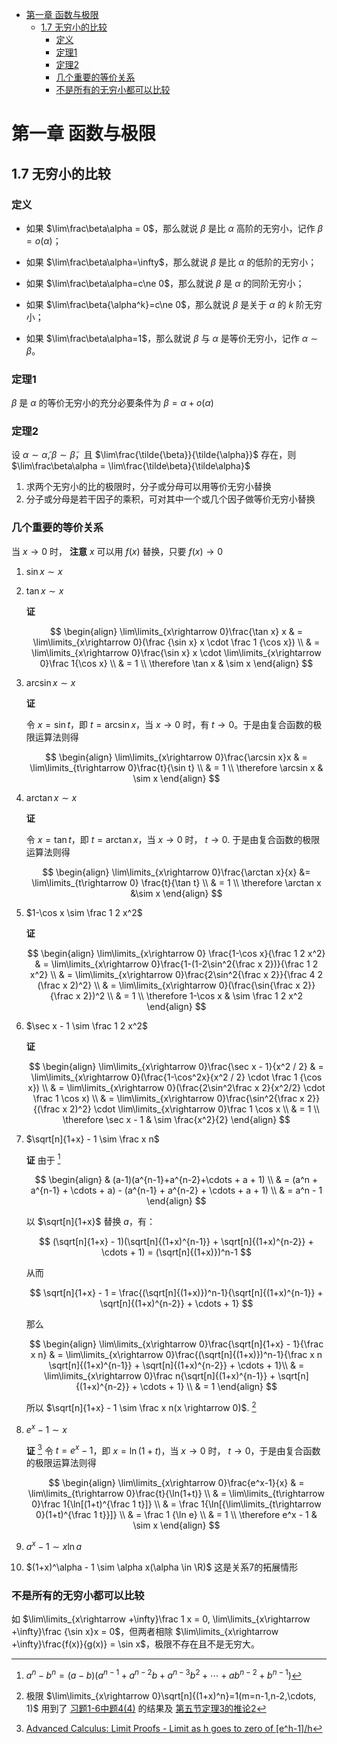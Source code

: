- [第一章 函数与极限](#第一章-函数与极限)
	- [1.7 无穷小的比较](#17-无穷小的比较)
		- [定义](#定义)
		- [定理1](#定理1)
		- [定理2](#定理2)
		- [几个重要的等价关系](#几个重要的等价关系)
		- [不是所有的无穷小都可以比较](#不是所有的无穷小都可以比较)


# 第一章 函数与极限

## 1.7 无穷小的比较

### 定义

* 如果 $\lim\frac\beta\alpha = 0$，那么就说 $\beta$ 是比 $\alpha$ 高阶的无穷小，记作 $\beta = o(\alpha)$；

* 如果 $\lim\frac\beta\alpha=\infty$，那么就说 $\beta$ 是比 $\alpha$ 的低阶的无穷小；

* 如果 $\lim\frac\beta\alpha=c\ne 0$，那么就说 $\beta$ 是 $\alpha$ 的同阶无穷小；

* 如果 $\lim\frac\beta{\alpha^k}=c\ne 0$，那么就说 $\beta$ 是关于 $\alpha$ 的 $k$ 阶无穷小；

* 如果 $\lim\frac\beta\alpha=1$，那么就说 $\beta$ 与 $\alpha$ 是等价无穷小，记作 $\alpha \sim \beta$。

### 定理1 

$\beta$ 是 $\alpha$ 的等价无穷小的充分必要条件为 $\beta = \alpha + o(\alpha)$

### 定理2 

设 $\alpha \sim \tilde{\alpha}, \beta \sim \tilde{\beta}$，且 $\lim\frac{\tilde{\beta}}{\tilde{\alpha}}$ 存在，则 $\lim\frac\beta\alpha = \lim\frac{\tilde\beta}{\tilde\alpha}$

1. 求两个无穷小的比的极限时，分子或分母可以用等价无穷小替换
2. 分子或分母是若干因子的乘积，可对其中一个或几个因子做等价无穷小替换


### 几个重要的等价关系

当 $x\rightarrow 0$ 时， **注意** $x$ 可以用 $f(x)$ 替换，只要 $f(x) \rightarrow 0$ 

1. $\sin x \sim x$

2. $\tan x \sim x$
   
   **证** 

   $$
   \begin{align}
   \lim\limits_{x\rightarrow 0}\frac{\tan x} x & = \lim\limits_{x\rightarrow 0}(\frac {\sin x} x \cdot \frac 1 {\cos x}) \\
   & = \lim\limits_{x\rightarrow 0}\frac{\sin x} x \cdot \lim\limits_{x\rightarrow 0}\frac 1{\cos x} \\
   & = 1 \\
   \therefore \tan x & \sim x
   \end{align}
   $$

3. $\arcsin x \sim x$
   
   **证**

   令 $x=\sin t$，即 $t=\arcsin x$，当 $x\rightarrow 0$ 时，有 $t\rightarrow 0$。于是由复合函数的极限运算法则得

   $$
   \begin{align}
   \lim\limits_{x\rightarrow 0}\frac{\arcsin x}x & = \lim\limits_{t\rightarrow 0}\frac{t}{\sin t} \\
   & = 1 \\
   \therefore \arcsin x & \sim x
   \end{align}
   $$


4. $\arctan x \sim x$
   
   **证** 
	
   令 $x=\tan t$，即 $t=\arctan x$，当 $x\rightarrow 0$ 时， $t\rightarrow 0$. 于是由复合函数的极限运算法则得

   $$
   \begin{align}
   \lim\limits_{x\rightarrow 0}\frac{\arctan x}{x} &= \lim\limits_{t\rightarrow 0} \frac{t}{\tan t} \\
   & = 1 \\
   \therefore \arctan x &\sim x
   \end{align}
   $$

5. $1-\cos x \sim \frac 1 2 x^2$

   **证**

   $$
   \begin{align}
   \lim\limits_{x\rightarrow 0} \frac{1-\cos x}{\frac 1 2 x^2} & = \lim\limits_{x\rightarrow 0}\frac{1-(1-2\sin^2{\frac x 2})}{\frac 1 2 x^2} \\
   & = \lim\limits_{x\rightarrow 0}\frac{2\sin^2{\frac x 2}}{\frac 4 2 (\frac x 2)^2} \\
   & = \lim\limits_{x\rightarrow 0}(\frac{\sin{\frac x 2}}{\frac x 2})^2 \\
   & = 1 \\
   \therefore 1-\cos x & \sim \frac 1 2 x^2
   \end{align}
   $$


6. $\sec x - 1 \sim \frac 1 2 x^2$
    
   **证**

   $$
   \begin{align}
   \lim\limits_{x\rightarrow 0}\frac{\sec x - 1}{x^2 / 2} & = \lim\limits_{x\rightarrow 0}(\frac{1-\cos^2x}{x^2 / 2} \cdot \frac 1 {\cos x}) \\
   & = \lim\limits_{x\rightarrow 0}(\frac{2\sin^2\frac x 2}{x^2/2} \cdot \frac 1 \cos x) \\
   & = \lim\limits_{x\rightarrow 0}\frac{\sin^2{\frac x 2}}{(\frac x 2)^2} \cdot \lim\limits_{x\rightarrow 0}\frac 1 \cos x \\
   & = 1 \\
   \therefore \sec x - 1 & \sim \frac{x^2}{2}
   \end{align}
   $$

7. $\sqrt[n]{1+x} - 1 \sim \frac x n$

   **证** 由于 [^1]

   $$
   \begin{align}
   & (a-1)(a^{n-1}+a^{n-2}+\cdots + a + 1) \\
   & = (a^n + a^{n-1} + \cdots + a) - (a^{n-1} + a^{n-2} + \cdots + a + 1) \\
   & = a^n - 1
   \end{align}
   $$

   以 $\sqrt[n]{1+x}$ 替换 $a$，有：

   $$
   (\sqrt[n]{1+x} - 1)(\sqrt[n]{(1+x)^{n-1}} + \sqrt[n]{(1+x)^{n-2}} + \cdots + 1) = (\sqrt[n]{(1+x)})^n-1
   $$

   从而

   $$
   \sqrt[n]{1+x} - 1 = \frac{(\sqrt[n]{(1+x)})^n-1}{\sqrt[n]{(1+x)^{n-1}} + \sqrt[n]{(1+x)^{n-2}} + \cdots + 1}
   $$

   那么

   $$
   \begin{align}
   \lim\limits_{x\rightarrow 0}\frac{\sqrt[n]{1+x} - 1}{\frac x n} & = \lim\limits_{x\rightarrow 0}\frac{(\sqrt[n]{(1+x)})^n-1}{\frac x n \sqrt[n]{(1+x)^{n-1}} + \sqrt[n]{(1+x)^{n-2}} + \cdots + 1}\\
   & = \lim\limits_{x\rightarrow 0}\frac n{\sqrt[n]{(1+x)^{n-1}} + \sqrt[n]{(1+x)^{n-2}} + \cdots + 1} \\
   & = 1
   \end{align}
   $$

   所以 $\sqrt[n]{1+x} - 1 \sim \frac x n(x \rightarrow 0)$. [^2]

8. $e^x - 1 \sim x$

   **证** [^3] 令 $t=e^x-1$，即 $x=\ln (1+t)$，当 $x\rightarrow 0$ 时， $t\rightarrow 0$，于是由复合函数的极限运算法则得

   $$
   \begin{align}
   \lim\limits_{x\rightarrow 0}\frac{e^x-1}{x} & =  \lim\limits_{t\rightarrow 0}\frac{t}{\ln(1+t)} \\
   & = \lim\limits_{t\rightarrow 0}\frac 1{\ln[(1+t)^{\frac 1 t}]} \\
   & = \frac 1{\ln[{\lim\limits_{t\rightarrow 0}(1+t)^{\frac 1 t}}]} \\
   & = \frac 1 {\ln e} \\
   & = 1 \\
   \therefore e^x - 1 & \sim x
   \end{align}
   $$

9.  $a^x - 1 \sim x \ln a$
10. $(1+x)^\alpha - 1 \sim \alpha x(\alpha \in \R)$ 这是关系7的拓展情形



### 不是所有的无穷小都可以比较

如 $\lim\limits_{x\rightarrow +\infty}\frac 1 x = 0, \lim\limits_{x\rightarrow +\infty}\frac {\sin x}x = 0$，但两者相除 $\lim\limits_{x\rightarrow +\infty}\frac{f(x)}{g(x)} = \sin x$，极限不存在且不是无穷大。







[^1]: $a^n - b^n = (a-b)(a^{n-1} + a^{n-2}b + a^{n-3}b^2 + \cdots + ab^{n-2} + b^{n-1})$

[^2]: 极限 $\lim\limits_{x\rightarrow 0}\sqrt[n]{(1+x)^n}=1(m=n-1,n-2,\cdots, 1)$ 用到了 [习题1-6中题4(4)](./1.6%20%E6%9E%81%E9%99%90%E5%AD%98%E5%9C%A8%E5%87%86%E5%88%99%20%E4%B8%A4%E4%B8%AA%E9%87%8D%E8%A6%81%E6%9E%81%E9%99%90.md#p4-4) 的结果及 [第五节定理3的推论2](./1.5%20%E6%9E%81%E9%99%90%E8%BF%90%E7%AE%97%E6%B3%95%E5%88%99.md#theorem3inference3)

[^3]: [Advanced Calculus: Limit Proofs - Limit as h goes to zero of [e^h-1]/h](https://www.youtube.com/watch?v=qWw8VnzTddg)